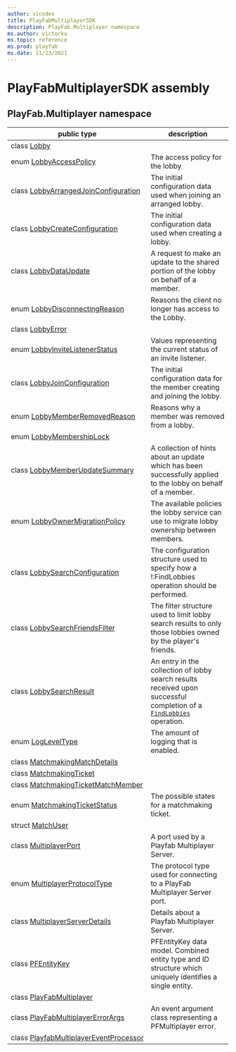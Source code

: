 ```yaml
---
author: vicodex
title: PlayFabMultiplayerSDK
description: PlayFab.Multiplayer namespace
ms.author: victorku
ms.topic: reference
ms.prod: playfab
ms.date: 11/23/2021
---
```


# PlayFabMultiplayerSDK assembly
 

## PlayFab.Multiplayer namespace

| public type | description |
| --- | --- |
| class [Lobby](./PlayFab.Multiplayer/Lobby.md) |  |
| enum [LobbyAccessPolicy](./PlayFab.Multiplayer/LobbyAccessPolicy.md) | The access policy for the lobby |
| class [LobbyArrangedJoinConfiguration](./PlayFab.Multiplayer/LobbyArrangedJoinConfiguration.md) | The initial configuration data used when joining an arranged lobby. |
| class [LobbyCreateConfiguration](./PlayFab.Multiplayer/LobbyCreateConfiguration.md) | The initial configuration data used when creating a lobby. |
| class [LobbyDataUpdate](./PlayFab.Multiplayer/LobbyDataUpdate.md) | A request to make an update to the shared portion of the lobby on behalf of a member. |
| enum [LobbyDisconnectingReason](./PlayFab.Multiplayer/LobbyDisconnectingReason.md) | Reasons the client no longer has access to the Lobby. |
| class [LobbyError](./PlayFab.Multiplayer/LobbyError.md) |  |
| enum [LobbyInviteListenerStatus](./PlayFab.Multiplayer/LobbyInviteListenerStatus.md) | Values representing the current status of an invite listener. |
| class [LobbyJoinConfiguration](./PlayFab.Multiplayer/LobbyJoinConfiguration.md) | The initial configuration data for the member creating and joining the lobby. |
| enum [LobbyMemberRemovedReason](./PlayFab.Multiplayer/LobbyMemberRemovedReason.md) | Reasons why a member was removed from a lobby. |
| enum [LobbyMembershipLock](./PlayFab.Multiplayer/LobbyMembershipLock.md) |  |
| class [LobbyMemberUpdateSummary](./PlayFab.Multiplayer/LobbyMemberUpdateSummary.md) | A collection of hints about an update which has been successfully applied to the lobby on behalf of a member. |
| enum [LobbyOwnerMigrationPolicy](./PlayFab.Multiplayer/LobbyOwnerMigrationPolicy.md) | The available policies the lobby service can use to migrate lobby ownership between members. |
| class [LobbySearchConfiguration](./PlayFab.Multiplayer/LobbySearchConfiguration.md) | The configuration structure used to specify how a !:FindLobbies operation should be performed. |
| class [LobbySearchFriendsFilter](./PlayFab.Multiplayer/LobbySearchFriendsFilter.md) | The filter structure used to limit lobby search results to only those lobbies owned by the player's friends. |
| class [LobbySearchResult](./PlayFab.Multiplayer/LobbySearchResult.md) | An entry in the collection of lobby search results received upon successful completion of a [`FindLobbies`](./PlayFab.Multiplayer/PlayFabMultiplayer/FindLobbies.md) operation. |
| enum [LogLevelType](./PlayFab.Multiplayer/LogLevelType.md) | The amount of logging that is enabled. |
| class [MatchmakingMatchDetails](./PlayFab.Multiplayer/MatchmakingMatchDetails.md) |  |
| class [MatchmakingTicket](./PlayFab.Multiplayer/MatchmakingTicket.md) |  |
| class [MatchmakingTicketMatchMember](./PlayFab.Multiplayer/MatchmakingTicketMatchMember.md) |  |
| enum [MatchmakingTicketStatus](./PlayFab.Multiplayer/MatchmakingTicketStatus.md) | The possible states for a matchmaking ticket. |
| struct [MatchUser](./PlayFab.Multiplayer/MatchUser.md) |  |
| class [MultiplayerPort](./PlayFab.Multiplayer/MultiplayerPort.md) | A port used by a Playfab Multiplayer Server. |
| enum [MultiplayerProtocolType](./PlayFab.Multiplayer/MultiplayerProtocolType.md) | The protocol type used for connecting to a PlayFab Multiplayer Server port. |
| class [MultiplayerServerDetails](./PlayFab.Multiplayer/MultiplayerServerDetails.md) | Details about a Playfab Multiplayer Server. |
| class [PFEntityKey](./PlayFab.Multiplayer/PFEntityKey.md) | PFEntityKey data model. Combined entity type and ID structure which uniquely identifies a single entity. |
| class [PlayFabMultiplayer](./PlayFab.Multiplayer/PlayFabMultiplayer.md) |  |
| class [PlayFabMultiplayerErrorArgs](./PlayFab.Multiplayer/PlayFabMultiplayerErrorArgs.md) | An event argument class representing a PFMultiplayer error. |
| class [PlayfabMultiplayerEventProcessor](./PlayFab.Multiplayer/PlayfabMultiplayerEventProcessor.md) |  |
